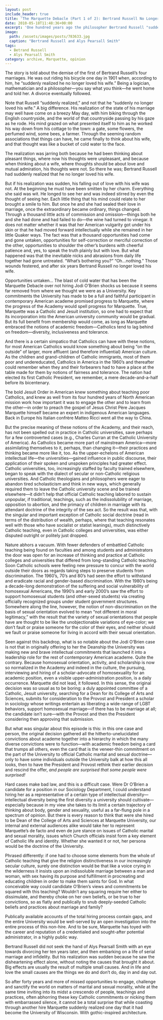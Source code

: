 ```yaml
---
layout: post
include_header: true
title: 'The Marquette Debacle (Part 1 of 2): Bertrand Russell No Longer Loved His Wife'
date: 2010-05-18T11:48:36+00:00
excerpt: 'One hundred years ago the philosopher Bertrand Russell "suddenly discovered that he no longer loved his wife." But falling out of love takes time, and is accomplished by small deeds or omissions, done over and over. And then, one day...'
image:
  path: /assets/images/posts/783633.jpg
  caption: "Bertrand Russell and Alys Pearsall Smith"
tags:
  - Betrand Russell
  - Alys Pearsall Smith
category: archive, Marquette, opinion
---
```

The story is told about the demise of the first of Bertrand Russell’s four marriages. He was out riding his bicycle one day in 1901 when, according to him, he “suddenly realized he no longer loved his wife.” Being a logician, mathematician and a philosopher—you say what you think—he went home and told her. A divorce eventually followed.

Note that Russell “suddenly realized,” and not that he “suddenly no longer loved his wife.” A big difference. His realization of the state of his marriage may well have come on a breezy May day, with him biking through the English countryside, and the world of that countryside passing by his gaze as he rode. His mind grazed on what presented itself to him as he worked his way down from his cottage to the town: a gate, some flowers, the perfumed wind, some bees, a farmer. Through the seeming random associations that things can have, he came finally to think about his wife, and that thought was like a bucket of cold water to the face.

The realization was jarring both because he had been thinking about pleasant things, where now his thoughts were unpleasant, and because when thinking about a wife, where thoughts should be about love and mutual admiration, his thoughts were not. So there he was; Bertrand Russell had suddenly realized that he no longer loved his wife.

But if his realization was sudden, his falling out of love with his wife was not. At the beginning he must have been smitten by her charm. Everything she said was wit. He longed to see her and was indeed stirred by even the thought of seeing her. Each little thing that his mind could relate to her brought a smile to him. But once he and she had sealed their love in marriage, once the extraordinary became ordinary, things changed. Through a thousand little acts of commission and omission—things both he and she had done and had failed to do—the wine had turned to vinegar. It does not matter whether it was that her American vulgarity got under his skin or that he had moved forward intellectually while she remained in her little Quaker ways. The fact was that a thousand opportunities had come and gone untaken, opportunities for self-correction or merciful correction of the other, opportunities to shoulder the other’s burdens with cheerful patience and, yes, to speak the truth plainly but with love. But what happened was that the inevitable nicks and abrasions from daily life together had gone untreated. “What’s bothering you?” “Oh…nothing.” Those wounds festered, and after six years Bertrand Russell no longer loved his wife.

Opportunities untaken… The blast of cold water that has been the Marquette Debacle over not hiring Jodi O’Brien shocks us because it seems far removed from where we thought we were as a University. Key commitments the University has made to be a full and faithful participant in contemporary American academe promised progress to Marquette, where the progress of the Academy would spell progress for Marquette. True, Marquette was a Catholic and Jesuit institution, so one had to expect that its incorporation into the American university community would be gradual. But its full benefit from membership would come, as long as Marquette embraced the notions of academic freedom—Catholics tend to lag behind on freedom—diversity, inclusiveness and tolerance.

And there is a certain simpatico that Catholics can have with these notions, for most American Catholics would know something about being “on the outside” of larger, more affluent (and therefore influential) American culture. As the children and grand-children of Catholic immigrants, most of them poor and undereducated, Catholics in America in the 1960’s and thereafter could remember when they and their forbearers had to have a place at the table made for them by notions of fairness and tolerance. The nation had elected its first Catholic President, we remember, a mere decade-and-a-half before its bicentenary.

The bold Jesuit Order in American knew something about teaching poor Catholics, and knew as well from its four hundred years of North American mission work how important it was to engage the other and to learn from the other—in order to preach the gospel of Jesus Christ Père Jacques Marquette himself became an expert in indigenous American languages. Back in Europe his Italian confrère Matteo Ricci went all the way to China.

But the precise meaning of these notions of the Academy, and their reach, has not been spelled out in practice in Catholic universities, save perhaps for a few controverted cases (e.g., Charles Curran at the Catholic University of America). As Catholics became more part of mainstream America—more assimilating themselves to it, perhaps, than changing it—their practices and thinking became more like it, too. As the upper-echelons of American intellectual life—the universities—gained influence in public discourse, their application of their spoken and unspoken principles had greater effect. Catholic universities, too, increasingly staffed by faculty trained elsewhere, began to speak with the dialect of secular or non-Catholic religious universities. And Catholic theologians and philosophers were eager to abandon tired scholasticism and think in new ways, which generally required them to leave the Catholic university scene and be trained elsewhere—it didn’t help that official Catholic teaching labored to sustain unpopular, if traditional, teachings, such as the indissolubility of marriage, opposition to abortion, and the primacy of children in marriage with its attendant doctrine of the integrity of the sex act. So the result was that, with the singular and important exception of Catholic social doctrine (read in terms of the distribution of wealth, perhaps, where that teaching resonates well with those who have socialist or statist leanings), much distinctively Catholic teaching, even in Catholic colleges and universities, was either disputed outright or politely just dropped.

Nature abhors a vacuum. With fewer defenders of embattled Catholic teaching being found on faculties and among students and administrators the door was open for an increase of thinking and practice at Catholic colleges and universities that differed from long-standing Catholic teaching. Soon Catholic schools were feeling new pressure to concur with the world outside their doors as regards taking steps to preserve students from discrimination. The 1960’s, 70’s and 80’s had seen the effort to withstand and eradicate racial and gender-based discrimination. With the 1980’s being a decade-long demonstration of the suffering and social vulnerability of homosexual Americans, the 1990’s and early 2000’s saw the effort to support homosexual students (and other-sexed students) via creating officially recognized groups under student government structures. Somewhere along the line, however, the notion of non-discrimination on the basis of sexual orientation evolved to mean “not different in moral legitimacy,” with the result that the variety of sexual orientations that people have are thought to be like the unobjectionable variations of eye-color; we don’t fault or praise someone for the color of their eyes, and neither should we fault or praise someone for living in accord with their sexual orientation.

Seen against this backdrop, what is so notable about the Jodi O’Brien case is not that in originally offering to her the Deanship the University was making new and brave intellectual commitments that launched it into a leadership role for the rest of contemporary American academe. Quite the contrary. Because homosexual orientation, activity, and scholarship is now so normalized in the Academy and indeed in the culture, the pursuing, interviewing and hiring of a scholar-advocate of homosexuality for an academic position, even a visible upper-administration position, is a daily occurrence. Marquette did not lead, it followed. In this sense, the original decision was so usual as to be boring: a duly appointed committee of a Catholic, Jesuit university, searching for a Dean for its College of Arts and Sciences, submits for consideration to the Provost and President a scholar in sociology whose writings entertain as liberating a wide-range of LGBT behaviors, support homosexual marriage—if there has to be marriage at all; the candidate isn’t sure—with the Provost and then the President considering then approving that submission.

But what was singular about this episode is this: in this one case and person, the original decision gathered all the hitherto-unelucidated convictions about academe together into a hierarchy in which the many diverse convictions were to function—with academic freedom being a card that trumps all others, even the card that is the veneer-thin commitment on the part of the University to official Catholic marital and sexual doctrine—only to have some individuals outside the University balk at how this all looks, then to have the President and Provost rethink their earlier decision and rescind the offer, _and people are surprised that some people were surprised!_

Hard cases make bad law, and this is a difficult case. Were Dr O’Brien a candidate for a position in our Sociology Department, I could understand hiring her as a representative of a certain type of intellectual diversity—intellectual diversity being the first diversity a university should cultivate—especially because in my view she takes to its limit a certain trajectory of thinking about body, gender and sexuality, useful as a far-flung pole in a spectrum of opinion. But there is every reason to think that were she hired to be Dean of the College of Arts and Sciences at Marquette University, our internal and external audiences alike would take her to represent Marquette’s de facto and even de jure stance on issues of Catholic marital and sexual morality, issues which Church officials insist form a key element of Catholic life and identity. Whether she wanted it or not, her persona would be the doctrine of the University.

Phrased differently: if one had to choose some elements from the whole of Catholic teaching that give the religion distinctiveness in our increasingly secular culture, surely one distinction would be that like a voice crying in the wilderness it insists upon an indissoluble marriage between a man and woman, with sex having its purpose and fulfillment in procreating and educating children in order to make them saints for God. In what conceivable way could candidate O’Brien’s views and commitments be squared with this teaching? Wouldn’t any squaring require her either to dissimulate, and thereby choke on her own beliefs, or be true to her convictions, so as flatly and publically to snub deeply-seeded Catholic beliefs and practices about marriage and family?

Publically available accounts of the total hiring process contain gaps, and the entire University would be well-served by an open investigation into the entire process of this non-hire. And to be sure, Marquette has toyed with the career and reputation of a credentialed and sought-after potential administrator, in a highly public way.

Bertrand Russell did not seek the hand of Alys Pearsall Smith with an eye towards divorcing her ten years later, and then embarking on a life of serial marriage and infidelity. But his realization was sudden because he saw the disheartening effect alone, without noting the causes that brought it about. Big effects are usually the result of multiple small causes. And in life and love the small causes are the things we do and don’t do, day in and day out.

So after forty years and more of missed opportunities to engage, challenge and sanctify the world on matters of marital and sexual morality, while at the same time inviting into its midst a crescendo of people, teachings and practices, often abhorring these key Catholic commitments or nicking them with embarrassed silence, it cannot be a total surprise that while coasting through another hire Marquette suddenly realized one day that it had become the University of Wisconsin. With gothic-inspired architecture.
